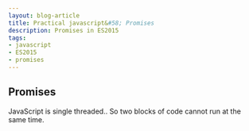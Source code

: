 ```yaml
---
layout: blog-article
title: Practical javascript&#58; Promises
description: Promises in ES2015
tags:
- javascript
- ES2015
- promises
---
```


##  Promises

JavaScript is single threaded.. So two blocks of code cannot run at the same time.
